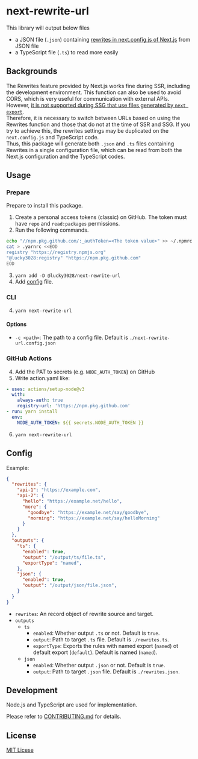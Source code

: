 # next-rewrite-url

This library will output below files

- a JSON file (`.json`) containing [rewrites in next.config.js of Next.js](https://nextjs.org/docs/api-reference/next.config.js/rewrites) from JSON file
- a TypeScript file (`.ts`) to read more easily

## Backgrounds

 The Rewrites feature provided by Next.js works fine during SSR, including the development environment. This function can also be used to avoid CORS, which is very useful for communication with external APIs.  
 However, [it is not supported during SSG that use files generated by `next export`](https://nextjs.org/docs/advanced-features/static-html-export).  
 Therefore, it is necessary to switch between URLs based on using the Rewrites function and those that do not at the time of SSR and SSG. If you try to achieve this, the rewrites settings may be duplicated on the `next.config.js` and TypeScript code.  
 Thus, this package will generate both `.json` and `.ts` files containing Rewrites in a single configuration file, which can be read from both the Next.js configuration and the TypeScript codes.

## Usage

### Prepare

Prepare to install this package.

1. Create a personal access tokens (classic) on GitHub. The token must have `repo` and `read:packages` permissions.
2. Run the following commands.

```bash
echo "//npm.pkg.github.com/:_authToken=<The token value>" >> ~/.npmrc
cat > .yarnrc <<EOD
registry "https://registry.npmjs.org"
"@lucky3028:registry" "https://npm.pkg.github.com"
EOD
```

3. `yarn add -D @lucky3028/next-rewrite-url`
4. Add [config](#config) file.

### CLI

4. `yarn next-rewrite-url`

#### Options

- `-c <path>`: The path to a config file. Default is `./next-rewrite-url.config.json`

### GitHub Actions

4. Add the PAT to secrets (e.g. `NODE_AUTH_TOKEN`) on GitHub
5. Write action.yaml like:

```yaml
- uses: actions/setup-node@v3
  with:
    always-auth: true
    registry-url: 'https://npm.pkg.github.com'
- run: yarn install
  env:
    NODE_AUTH_TOKEN: ${{ secrets.NODE_AUTH_TOKEN }}
```

6. `yarn next-rewrite-url`

## Config

Example:

```json
{
  "rewrites": {
    "api-1": "https://example.com",
    "api-2": {
      "hello": "https://example.net/hello",
      "more": {
        "goodbye": "https://example.net/say/goodbye",
        "morning": "https://example.net/say/helloMorning"
      }
    }
  },
  "outputs": {
    "ts": {
      "enabled": true,
      "output": "/output/ts/file.ts",
      "exportType": "named",
    },
    "json": {
      "enabled": true,
      "output": "/output/json/file.json",
    }
  }
}
```

- `rewrites`: An record object of rewrite source and target.
- `outputs`
  - `ts`
    - `enabled`: Whether output `.ts` or not. Default is `true`.
    - `output`: Path to target `.ts` file. Default is `./rewrites.ts`.
    - `exportType`: Exports the rules with named export (`named`) ot default export (`default`). Default is named (`named`).
  - `json`
    - `enabled`: Whether output `.json` or not. Default is `true`.
    - `output`: Path to target `.json` file. Default is `./rewrites.json`.

## Development

Node.js and TypeScript are used for implementation.

Please refer to [CONTRIBUTING.md](./CONTRIBUTING.md) for details.

## License

[MIT Licese](./LICENSE)
